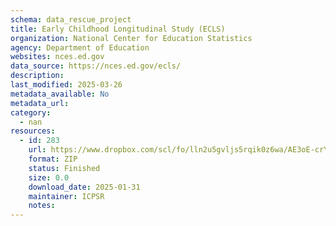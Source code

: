 ```yaml
---
schema: data_rescue_project 
title: Early Childhood Longitudinal Study (ECLS)
organization: National Center for Education Statistics
agency: Department of Education
websites: nces.ed.gov
data_source: https://nces.ed.gov/ecls/
description: 
last_modified: 2025-03-26
metadata_available: No
metadata_url: 
category:
  - nan 
resources:
  - id: 283
    url: https://www.dropbox.com/scl/fo/lln2u5gvljs5rqik0z6wa/AE3oE-crYW3Aloixa3QV2jY?rlkey=vpxvk6lns1uwjtzae0b1uwfts&dl=0
    format: ZIP
    status: Finished
    size: 0.0
    download_date: 2025-01-31
    maintainer: ICPSR
    notes: 
---
```

